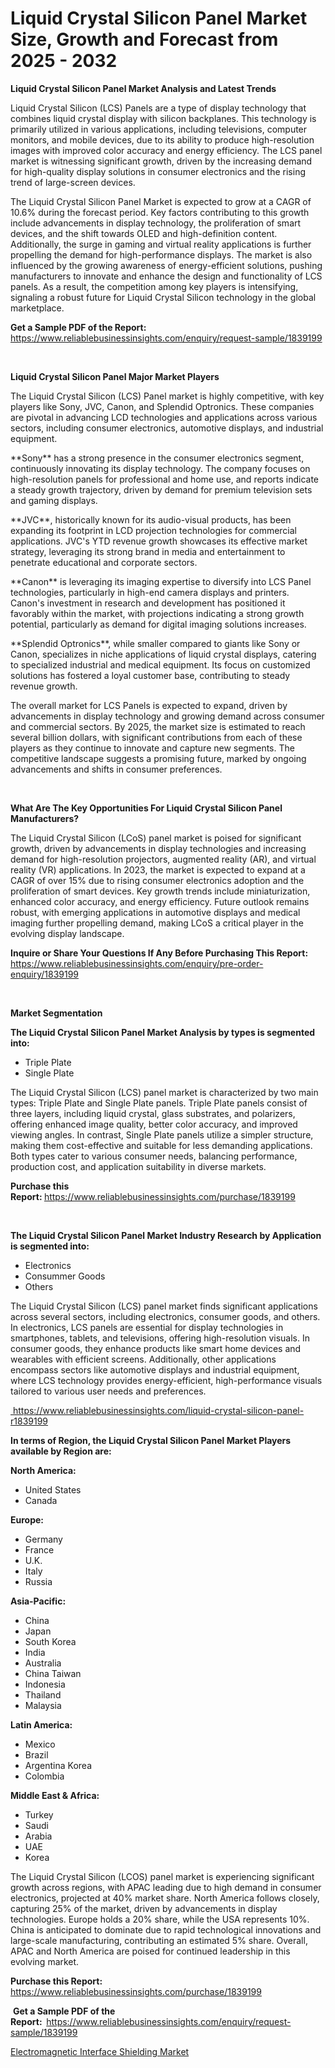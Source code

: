 <p><h1>Liquid Crystal Silicon Panel Market Size, Growth and Forecast from 2025 - 2032</h1></p><p><strong>Liquid Crystal Silicon Panel Market Analysis and Latest Trends</strong></p>
<p><p>Liquid Crystal Silicon (LCS) Panels are a type of display technology that combines liquid crystal display with silicon backplanes. This technology is primarily utilized in various applications, including televisions, computer monitors, and mobile devices, due to its ability to produce high-resolution images with improved color accuracy and energy efficiency. The LCS panel market is witnessing significant growth, driven by the increasing demand for high-quality display solutions in consumer electronics and the rising trend of large-screen devices.</p><p>The Liquid Crystal Silicon Panel Market is expected to grow at a CAGR of 10.6% during the forecast period. Key factors contributing to this growth include advancements in display technology, the proliferation of smart devices, and the shift towards OLED and high-definition content. Additionally, the surge in gaming and virtual reality applications is further propelling the demand for high-performance displays. The market is also influenced by the growing awareness of energy-efficient solutions, pushing manufacturers to innovate and enhance the design and functionality of LCS panels. As a result, the competition among key players is intensifying, signaling a robust future for Liquid Crystal Silicon technology in the global marketplace.</p></p>
<p><strong>Get a Sample PDF of the Report:&nbsp;</strong> <a href="https://www.reliablebusinessinsights.com/enquiry/request-sample/1839199?utm_campaign=2760&utm_medium=2&utm_source=Github&utm_content=ia&utm_term=06042025&utm_id=liquid-crystal-silicon-panel">https://www.reliablebusinessinsights.com/enquiry/request-sample/1839199</a></p>
<p>&nbsp;</p>
<p><strong>Liquid Crystal Silicon Panel Major Market Players</strong></p>
<p><p>The Liquid Crystal Silicon (LCS) Panel market is highly competitive, with key players like Sony, JVC, Canon, and Splendid Optronics. These companies are pivotal in advancing LCD technologies and applications across various sectors, including consumer electronics, automotive displays, and industrial equipment.</p><p>**Sony** has a strong presence in the consumer electronics segment, continuously innovating its display technology. The company focuses on high-resolution panels for professional and home use, and reports indicate a steady growth trajectory, driven by demand for premium television sets and gaming displays.</p><p>**JVC**, historically known for its audio-visual products, has been expanding its footprint in LCD projection technologies for commercial applications. JVC's YTD revenue growth showcases its effective market strategy, leveraging its strong brand in media and entertainment to penetrate educational and corporate sectors.</p><p>**Canon** is leveraging its imaging expertise to diversify into LCS Panel technologies, particularly in high-end camera displays and printers. Canon's investment in research and development has positioned it favorably within the market, with projections indicating a strong growth potential, particularly as demand for digital imaging solutions increases.</p><p>**Splendid Optronics**, while smaller compared to giants like Sony or Canon, specializes in niche applications of liquid crystal displays, catering to specialized industrial and medical equipment. Its focus on customized solutions has fostered a loyal customer base, contributing to steady revenue growth.</p><p>The overall market for LCS Panels is expected to expand, driven by advancements in display technology and growing demand across consumer and commercial sectors. By 2025, the market size is estimated to reach several billion dollars, with significant contributions from each of these players as they continue to innovate and capture new segments. The competitive landscape suggests a promising future, marked by ongoing advancements and shifts in consumer preferences.</p></p>
<p>&nbsp;</p>
<p><strong>What Are The Key Opportunities For Liquid Crystal Silicon Panel Manufacturers?</strong></p>
<p><p>The Liquid Crystal Silicon (LCoS) panel market is poised for significant growth, driven by advancements in display technologies and increasing demand for high-resolution projectors, augmented reality (AR), and virtual reality (VR) applications. In 2023, the market is expected to expand at a CAGR of over 15% due to rising consumer electronics adoption and the proliferation of smart devices. Key growth trends include miniaturization, enhanced color accuracy, and energy efficiency. Future outlook remains robust, with emerging applications in automotive displays and medical imaging further propelling demand, making LCoS a critical player in the evolving display landscape.</p></p>
<p><strong>Inquire or Share Your Questions If Any Before Purchasing This Report:</strong> <a href="https://www.reliablebusinessinsights.com/enquiry/pre-order-enquiry/1839199?utm_campaign=2760&utm_medium=2&utm_source=Github&utm_content=ia&utm_term=06042025&utm_id=liquid-crystal-silicon-panel">https://www.reliablebusinessinsights.com/enquiry/pre-order-enquiry/1839199</a></p>
<p>&nbsp;</p>
<p><strong>Market Segmentation</strong></p>
<p><strong>The Liquid Crystal Silicon Panel Market Analysis by types is segmented into:</strong></p>
<p><ul><li>Triple Plate</li><li>Single Plate</li></ul></p>
<p><p>The Liquid Crystal Silicon (LCS) panel market is characterized by two main types: Triple Plate and Single Plate panels. Triple Plate panels consist of three layers, including liquid crystal, glass substrates, and polarizers, offering enhanced image quality, better color accuracy, and improved viewing angles. In contrast, Single Plate panels utilize a simpler structure, making them cost-effective and suitable for less demanding applications. Both types cater to various consumer needs, balancing performance, production cost, and application suitability in diverse markets.</p></p>
<p><strong>Purchase this Report:&nbsp;</strong><a href="https://www.reliablebusinessinsights.com/purchase/1839199?utm_campaign=2760&utm_medium=2&utm_source=Github&utm_content=ia&utm_term=06042025&utm_id=liquid-crystal-silicon-panel">https://www.reliablebusinessinsights.com/purchase/1839199</a></p>
<p>&nbsp;</p>
<p><strong>The Liquid Crystal Silicon Panel Market Industry Research by Application is segmented into:</strong></p>
<p><ul><li>Electronics</li><li>Consummer Goods</li><li>Others</li></ul></p>
<p><p>The Liquid Crystal Silicon (LCS) panel market finds significant applications across several sectors, including electronics, consumer goods, and others. In electronics, LCS panels are essential for display technologies in smartphones, tablets, and televisions, offering high-resolution visuals. In consumer goods, they enhance products like smart home devices and wearables with efficient screens. Additionally, other applications encompass sectors like automotive displays and industrial equipment, where LCS technology provides energy-efficient, high-performance visuals tailored to various user needs and preferences.</p></p>
<p><a href="https://www.reliablebusinessinsights.com/liquid-crystal-silicon-panel-r1839199?utm_campaign=2760&utm_medium=2&utm_source=Github&utm_content=ia&utm_term=06042025&utm_id=liquid-crystal-silicon-panel">&nbsp;https://www.reliablebusinessinsights.com/liquid-crystal-silicon-panel-r1839199</a></p>
<p><strong>In terms of Region, the Liquid Crystal Silicon Panel Market Players available by Region are:</strong></p>
<p>
    <p> <strong> North America: </strong>
        <ul>
            <li>United States</li>
            <li>Canada</li>
        </ul>
        </p> 
    <p> <strong> Europe: </strong>
        <ul>
            <li>Germany</li>
            <li>France</li>
            <li>U.K.</li>
            <li>Italy</li>
            <li>Russia</li>
        </ul>
        </p> 
    <p> <strong> Asia-Pacific: </strong>
        <ul>
            <li>China</li>
            <li>Japan</li>
            <li>South Korea</li>
            <li>India</li>
            <li>Australia</li>
            <li>China Taiwan</li>
            <li>Indonesia</li>
            <li>Thailand</li>
            <li>Malaysia</li>
        </ul>
        </p> 
    <p> <strong> Latin America: </strong>
        <ul>
            <li>Mexico</li>
            <li>Brazil</li>
            <li>Argentina Korea</li>
            <li>Colombia</li>
        </ul>
        </p> 
    <p> <strong> Middle East & Africa: </strong>
        <ul>
            <li>Turkey</li>
            <li>Saudi</li>
            <li>Arabia</li>
            <li>UAE</li>
            <li>Korea</li>
        </ul>
    </p>
    </p>
<p><p>The Liquid Crystal Silicon (LCOS) panel market is experiencing significant growth across regions, with APAC leading due to high demand in consumer electronics, projected at 40% market share. North America follows closely, capturing 25% of the market, driven by advancements in display technologies. Europe holds a 20% share, while the USA represents 10%. China is anticipated to dominate due to rapid technological innovations and large-scale manufacturing, contributing an estimated 5% share. Overall, APAC and North America are poised for continued leadership in this evolving market.</p></p>
<p><strong>Purchase this Report: </strong><a href="https://www.reliablebusinessinsights.com/purchase/1839199?utm_campaign=2760&utm_medium=2&utm_source=Github&utm_content=ia&utm_term=06042025&utm_id=liquid-crystal-silicon-panel">https://www.reliablebusinessinsights.com/purchase/1839199</a></p>
<p>&nbsp;<strong>Get a Sample PDF of the Report:&nbsp;&nbsp;</strong><a href="https://www.reliablebusinessinsights.com/enquiry/request-sample/1839199?utm_campaign=2760&utm_medium=2&utm_source=Github&utm_content=ia&utm_term=06042025&utm_id=liquid-crystal-silicon-panel">https://www.reliablebusinessinsights.com/enquiry/request-sample/1839199</a></p>
<p><strong></strong></p>
<p><p><a href="https://github.com/vitrilaoire/Market-Research-Report-List-1/blob/main/electromagnetic-interface-shielding-market.md?utm_campaign=2760&utm_medium=2&utm_source=Github&utm_content=ia&utm_term=06042025&utm_id=liquid-crystal-silicon-panel">Electromagnetic Interface Shielding Market</a></p></p>